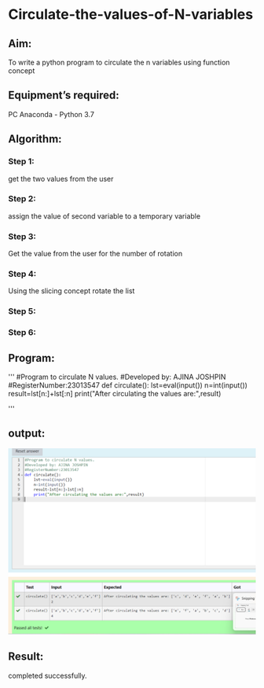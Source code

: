 # Circulate-the-values-of-N-variables
## Aim:
To write a python program to circulate the n variables using function concept
## Equipment’s required:
PC
Anaconda - Python 3.7
## Algorithm: 
### Step 1: 
get the two values from the user

### Step 2:
assign the value of second variable to a temporary variable  

### Step 3: 
Get the value from the user for the number of rotation
### Step 4: 
Using the slicing concept rotate the list

### Step 5: 
### Step 6: 
## Program:
'''
#Program to circulate N values.
#Developed by: AJINA JOSHPIN
#RegisterNumber:23013547
def circulate():
    lst=eval(input())
    n=int(input())
    result=lst[n:]+lst[:n]
    print("After circulating the values are:",result)

 '''
## output:
![output](circulate-ss/circulate_ss.png)

## Result:
completed successfully.